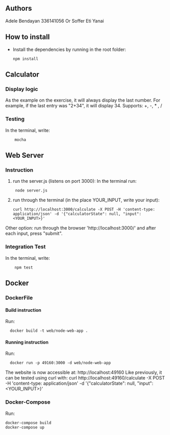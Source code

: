 ## Authors

Adele Bendayan 336141056
Or Soffer
Eti Yanai

## How to install
* Install the dependencies by running in the root folder:

      npm install

## Calculator

### Display logic

As the example on the exercise, it will always display the last number.
For example, if the last entry was "2+34", it will display 34.
Supports: +, -, * , /


### Testing
In the terminal, write:

        mocha


## Web Server

### Instruction
1. run the server.js (listens on port 3000): In the terminal run:

        node server.js
2.  run through the terminal (in the place YOUR_INPUT, write your input):

        curl http://localhost:3000/calculate -X POST -H 'content-type: application/json' -d '{"calculatorState": null, "input": <YOUR_INPUT>}'       

Other option: run through the browser 'http://localhost:3000/' and after each input, press "submit".

### Integration Test
In the terminal, write:

        npm test

## Docker

### DockerFile

#### Build instruction
Run:

      docker build -t web/node-web-app .

#### Running instruction

Run:

      docker run -p 49160:3000 -d web/node-web-app

The website is now accessible at: http://localhost:49160
Like previously, it can be tested using curl with:
    curl http://localhost:49160/calculate -X POST -H 'content-type: application/json' -d '{"calculatorState": null, "input": <YOUR_INPUT>}'  

### Docker-Compose

Run:

    docker-compose build
    docker-compose up
